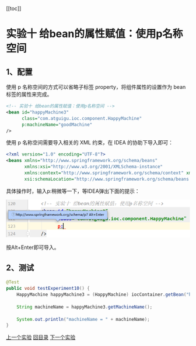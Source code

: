 [[toc]]

# 实验十 给bean的属性赋值：使用p名称空间

## 1、配置

使用 p 名称空间的方式可以省略子标签 property，将组件属性的设置作为 bean 标签的属性来完成。

```xml
<!-- 实验十 给bean的属性赋值：使用p名称空间 -->
<bean id="happyMachine3"
      class="com.atguigu.ioc.component.HappyMachine"
      p:machineName="goodMachine"
/>
```



使用 p 名称空间需要导入相关的 XML 约束，在 IDEA 的协助下导入即可：

```xml
<?xml version="1.0" encoding="UTF-8"?>
<beans xmlns="http://www.springframework.org/schema/beans"
       xmlns:xsi="http://www.w3.org/2001/XMLSchema-instance"
       xmlns:context="http://www.springframework.org/schema/context" xmlns:p="http://www.springframework.org/schema/p"
       xsi:schemaLocation="http://www.springframework.org/schema/beans http://www.springframework.org/schema/beans/spring-beans.xsd http://www.springframework.org/schema/context https://www.springframework.org/schema/context/spring-context.xsd">
```



具体操作时，输入p:稍微等一下，等IDEA弹出下面的提示：

![images](../images/img014.png)

按Alt+Enter即可导入。



## 2、测试

```java
@Test
public void testExperiment10() {
    HappyMachine happyMachine3 = (HappyMachine) iocContainer.getBean("happyMachine3");
    
    String machineName = happyMachine3.getMachineName();
    
    System.out.println("machineName = " + machineName);
}
```



[上一个实验](experiment09.html) [回目录](../verse03.html) [下一个实验](experiment11.html)